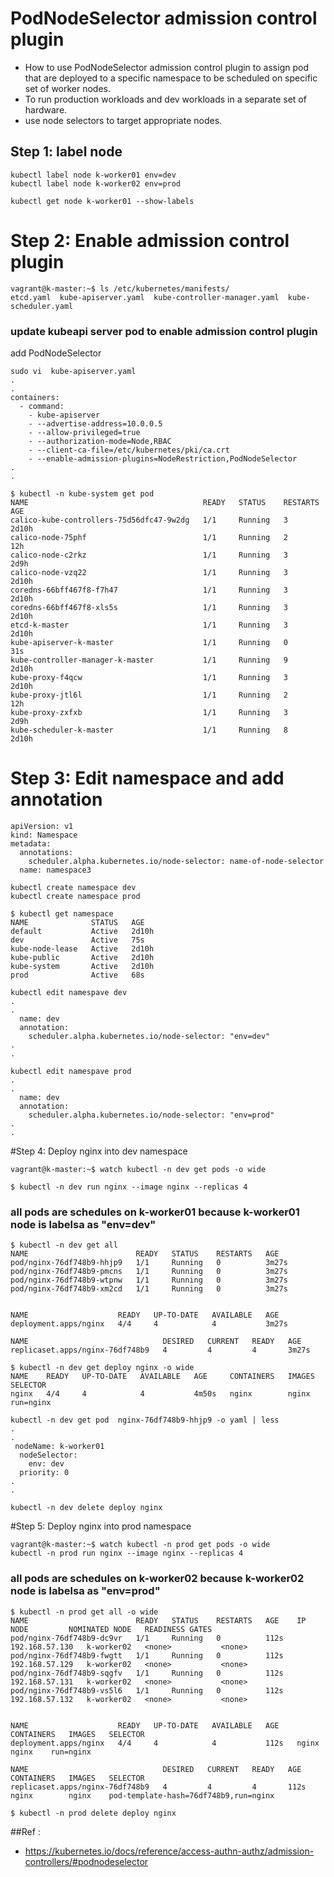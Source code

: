 # PodNodeSelector admission control plugin

- How to use PodNodeSelector admission control plugin to assign pod that are deployed to a specific namespace to be scheduled on specific set of worker nodes. 
- To run production workloads and dev workloads in a separate set of hardware. 
- use node selectors to target appropriate nodes.

## Step 1: label node
```
kubectl label node k-worker01 env=dev
kubectl label node k-worker02 env=prod

kubectl get node k-worker01 --show-labels
```

# Step 2: Enable admission control plugin

```
vagrant@k-master:~$ ls /etc/kubernetes/manifests/
etcd.yaml  kube-apiserver.yaml  kube-controller-manager.yaml  kube-scheduler.yaml
```

### update kubeapi server pod to enable admission control plugin 

add PodNodeSelector
```
sudo vi  kube-apiserver.yaml
.
.
containers:
  - command:
    - kube-apiserver
    - --advertise-address=10.0.0.5
    - --allow-privileged=true
    - --authorization-mode=Node,RBAC
    - --client-ca-file=/etc/kubernetes/pki/ca.crt
    - --enable-admission-plugins=NodeRestriction,PodNodeSelector
.
.
```

```
$ kubectl -n kube-system get pod
NAME                                       READY   STATUS    RESTARTS   AGE
calico-kube-controllers-75d56dfc47-9w2dg   1/1     Running   3          2d10h
calico-node-75phf                          1/1     Running   2          12h
calico-node-c2rkz                          1/1     Running   3          2d9h
calico-node-vzq22                          1/1     Running   3          2d10h
coredns-66bff467f8-f7h47                   1/1     Running   3          2d10h
coredns-66bff467f8-xls5s                   1/1     Running   3          2d10h
etcd-k-master                              1/1     Running   3          2d10h
kube-apiserver-k-master                    1/1     Running   0          31s
kube-controller-manager-k-master           1/1     Running   9          2d10h
kube-proxy-f4qcw                           1/1     Running   3          2d10h
kube-proxy-jtl6l                           1/1     Running   2          12h
kube-proxy-zxfxb                           1/1     Running   3          2d9h
kube-scheduler-k-master                    1/1     Running   8          2d10h

```
# Step 3: Edit namespace and add annotation

```
apiVersion: v1
kind: Namespace
metadata:
  annotations:
    scheduler.alpha.kubernetes.io/node-selector: name-of-node-selector
  name: namespace3
```

```
kubectl create namespace dev
kubectl create namespace prod
```

```
$ kubectl get namespace
NAME              STATUS   AGE
default           Active   2d10h
dev               Active   75s
kube-node-lease   Active   2d10h
kube-public       Active   2d10h
kube-system       Active   2d10h
prod              Active   68s
```

```
kubectl edit namespave dev
.
.
  name: dev
  annotation:
    scheduler.alpha.kubernetes.io/node-selector: "env=dev"
.
.
```

```
kubectl edit namespave prod
.
.
  name: dev
  annotation:
    scheduler.alpha.kubernetes.io/node-selector: "env=prod"
.
.
```

#Step 4: Deploy nginx into dev namespace

```
vagrant@k-master:~$ watch kubectl -n dev get pods -o wide
```

```
$ kubectl -n dev run nginx --image nginx --replicas 4
```

### all pods are schedules on k-worker01 because k-worker01 node is labelsa as "env=dev"

```
$ kubectl -n dev get all
NAME                        READY   STATUS    RESTARTS   AGE
pod/nginx-76df748b9-hhjp9   1/1     Running   0          3m27s
pod/nginx-76df748b9-pmcns   1/1     Running   0          3m27s
pod/nginx-76df748b9-wtpnw   1/1     Running   0          3m27s
pod/nginx-76df748b9-xm2cd   1/1     Running   0          3m27s


NAME                    READY   UP-TO-DATE   AVAILABLE   AGE
deployment.apps/nginx   4/4     4            4           3m27s

NAME                              DESIRED   CURRENT   READY   AGE
replicaset.apps/nginx-76df748b9   4         4         4       3m27s

```

```
$ kubectl -n dev get deploy nginx -o wide
NAME    READY   UP-TO-DATE   AVAILABLE   AGE     CONTAINERS   IMAGES   SELECTOR
nginx   4/4     4            4           4m50s   nginx        nginx    run=nginx
```

```
kubectl -n dev get pod  nginx-76df748b9-hhjp9 -o yaml | less
.
.
 nodeName: k-worker01
  nodeSelector:
    env: dev
  priority: 0
.
.
```

```
kubectl -n dev delete deploy nginx
```

#Step 5: Deploy nginx into prod namespace

```
vagrant@k-master:~$ watch kubectl -n prod get pods -o wide
kubectl -n prod run nginx --image nginx --replicas 4
```

### all pods are schedules on k-worker02 because k-worker02 node is labelsa as "env=prod"

```
$ kubectl -n prod get all -o wide
NAME                        READY   STATUS    RESTARTS   AGE    IP               NODE         NOMINATED NODE   READINESS GATES
pod/nginx-76df748b9-dc9vr   1/1     Running   0          112s   192.168.57.130   k-worker02   <none>           <none>
pod/nginx-76df748b9-fwgtt   1/1     Running   0          112s   192.168.57.129   k-worker02   <none>           <none>
pod/nginx-76df748b9-sqgfv   1/1     Running   0          112s   192.168.57.131   k-worker02   <none>           <none>
pod/nginx-76df748b9-vs5l6   1/1     Running   0          112s   192.168.57.132   k-worker02   <none>           <none>


NAME                    READY   UP-TO-DATE   AVAILABLE   AGE    CONTAINERS   IMAGES   SELECTOR
deployment.apps/nginx   4/4     4            4           112s   nginx        nginx    run=nginx

NAME                              DESIRED   CURRENT   READY   AGE    CONTAINERS   IMAGES   SELECTOR
replicaset.apps/nginx-76df748b9   4         4         4       112s   nginx        nginx    pod-template-hash=76df748b9,run=nginx
```

```
$ kubectl -n prod delete deploy nginx
```


##Ref :
- https://kubernetes.io/docs/reference/access-authn-authz/admission-controllers/#podnodeselector

